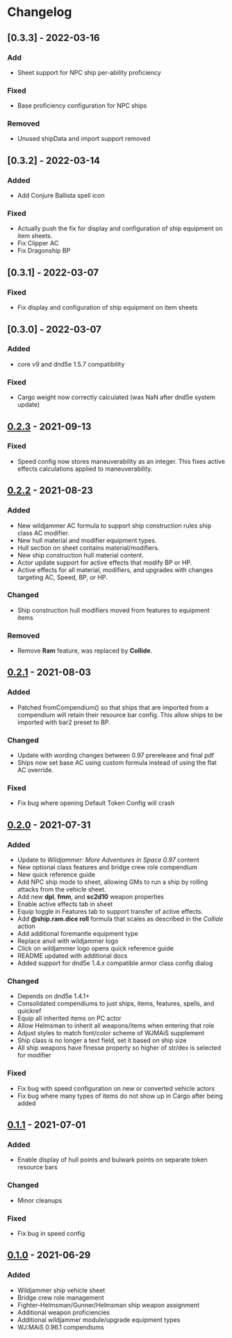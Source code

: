 # Changelog

## [0.3.3] - 2022-03-16

### Add

- Sheet support for NPC ship per-ability proficiency

### Fixed

- Base proficiency configuration for NPC ships

### Removed

- Unused shipData and import support removed

## [0.3.2] - 2022-03-14

### Added

- Add Conjure Ballista spell icon

### Fixed

- Actually push the fix for display and configuration of ship equipment on item sheets.
- Fix Clipper AC
- Fix Dragonship BP

## [0.3.1] - 2022-03-07

### Fixed

- Fix display and configuration of ship equipment on item sheets

## [0.3.0] - 2022-03-07

### Added

- core v9 and dnd5e 1.5.7 compatibility

### Fixed

- Cargo weight now correctly calculated (was NaN after dnd5e system update)

## [0.2.3] - 2021-09-13

### Fixed

- Speed config now stores maneuverability as an integer. This fixes active effects calculations applied to maneuverability.

## [0.2.2] - 2021-08-23

### Added 

- New wildjammer AC formula to support ship construction rules ship class AC modifier.
- New hull material and modifier equipment types.
- Hull section on sheet contains material/modifiers.
- New ship construction hull material content. 
- Actor update support for active effects that modify BP or HP.
- Active effects for all material, modifiers, and upgrades with changes targeting AC, Speed, BP, or HP.

### Changed

- Ship construction hull modifiers moved from features to equipment items

### Removed

- Remove **Ram** feature, was replaced by **Collide**.

## [0.2.1] - 2021-08-03

### Added

- Patched fromCompendium() so that ships that are imported from a compendium will retain their resource bar config. This allow ships to be imported with bar2 preset to BP.

### Changed

- Update with wording changes between 0.97 prerelease and final pdf
- Ships now set base AC using custom formula instead of using the flat AC override.

### Fixed

- Fix bug where opening Default Token Config will crash

## [0.2.0] - 2021-07-31

### Added

- Update to *Wildjammer: More Adventures in Space 0.97* content
- New optional class features and bridge crew role compendium
- New quick reference guide
- Add NPC ship mode to sheet, allowing GMs to run a ship by rolling attacks from the vehicle sheet.
- Add new **dpl**, **fmm**, and **sc2d10** weapon properties
- Enable active effects tab in sheet
- Equip toggle in Features tab to support transfer of active effects.
- Add **@ship.ram.dice roll** formula that scales as described in the *Collide* action
- Add additional foremantle equipment type
- Replace anvil with wildjammer logo
- Click on wildjammer logo opens quick reference guide
- README updated with additional docs
- Added support for dnd5e 1.4.x compatible armor class config dialog

### Changed

- Depends on dnd5e 1.4.1+
- Consolidated compendiums to just ships, items, features, spells, and quickref
- Equip all inherited items on PC actor
- Allow Helmsman to inherit all weapons/items when entering that role
- Adjust styles to match font/color scheme of WJMAiS supplement
- Ship class is no longer a text field, set it based on ship size
- All ship weapons have finesse property so higher of str/dex is selected for modifier

### Fixed

- Fix bug with speed configuration on new or converted vehicle actors
- Fix bug where many types of items do not show up in Cargo after being added

## [0.1.1] - 2021-07-01

### Added
- Enable display of hull points and bulwark points on separate token resource bars

### Changed
- Minor cleanups

### Fixed
- Fix bug in speed config

## [0.1.0] - 2021-06-29

### Added

- Wildjammer ship vehicle sheet
- Bridge crew role management
- Fighter-Helmsman/Gunner/Helmsman ship weapon assignment
- Additional weapon proficiencies
- Additional wildjammer module/upgrade equipment types
- WJ:MAiS 0.96.1 compendiums

[Unreleased]: https://github.com/surged20/wjmais/compare/0.2.3...HEAD
[0.2.3]: https://github.com/surged20/wjmais/compare/0.2.2...0.2.3
[0.2.2]: https://github.com/surged20/wjmais/compare/0.2.1...0.2.2
[0.2.1]: https://github.com/surged20/wjmais/compare/0.2.0...0.2.1
[0.2.0]: https://github.com/surged20/wjmais/compare/0.1.1...0.2.0
[0.1.1]: https://github.com/surged20/wjmais/compare/0.1.0...0.1.1
[0.1.0]: https://github.com/surged20/wjmais/releases/tag/0.1.0

